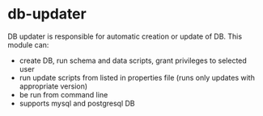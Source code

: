 db-updater
==============
DB updater is responsible for automatic creation or update of DB. This module can:

* create DB, run schema and data scripts, grant privileges to selected user
* run update scripts from listed in properties file (runs only updates with appropriate version)
* be run from command line
* supports mysql and postgresql DB

